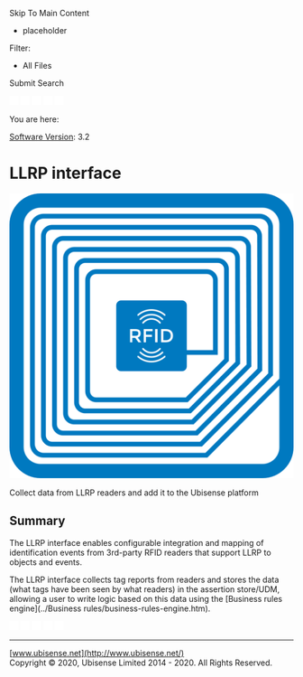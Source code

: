 

Skip To Main Content

[](../../../Home.htm)

  * placeholder

Filter:

  * All Files

Submit Search

![Navigate previous](../../../images/transparent.gif) ![Navigate
next](../../../images/transparent.gif) ![Expand
all](../../../images/transparent.gif) ![](../../../images/transparent.gif)
![Print](../../../images/transparent.gif)

You are here:

[Software Version](../../FrontMatters\(Online\)/features-and-versions.htm):
3.2

# LLRP interface

![](../../../images/RFID.png)

Collect data from LLRP readers and add it to the Ubisense platform

## Summary

The LLRP interface enables configurable integration and mapping of
identification events from 3rd-party RFID readers that support LLRP to objects
and events.

The LLRP interface collects tag reports from readers and stores the data (what
tags have been seen by what readers) in the assertion store/UDM, allowing a
user to write logic based on this data using the [Business rules
engine](../Business rules/business-rules-engine.htm).

![Navigate previous](../../../images/transparent.gif) ![Navigate
next](../../../images/transparent.gif) ![Expand
all](../../../images/transparent.gif) ![](../../../images/transparent.gif)
![Print](../../../images/transparent.gif)

* * *

[www.ubisense.net](http://www.ubisense.net/)  
Copyright © 2020, Ubisense Limited 2014 - 2020. All Rights Reserved.

